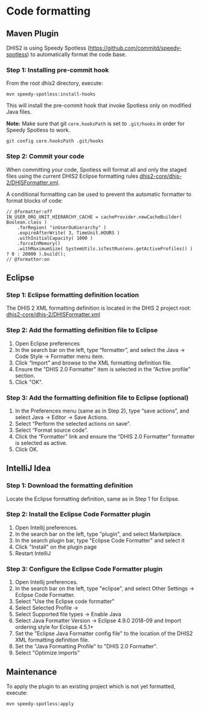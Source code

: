 # Code formatting

## Maven Plugin

DHIS2 is using Speedy Spotless (https://github.com/commitd/speedy-spotless) to automatically format the code base.

### Step 1: Installing pre-commit hook

From the root dhis2 directory, execute:

    mvn speedy-spotless:install-hooks

This will install the pre-commit hook that invoke Spotless only on modified Java files.

**Note:** Make sure that git `core.hooksPath` is set to `.git/hooks` in order for Speedy Spotless to work.

    git config core.hooksPath .git/hooks

### Step 2: Commit your code

When committing your code, Spotless will format all and only the staged files using the current DHIS2 Eclipse formatting rules
 [dhis2-core/dhis-2/DHISFormatter.xml](https://github.com/dhis2/dhis2-core/blob/master/dhis-2/DHISFormatter.xml).

A conditional formatting can be used to prevent the automatic formatter to format blocks of code:

    // @formatter:off
    IN_USER_ORG_UNIT_HIERARCHY_CACHE = cacheProvider.newCacheBuilder( Boolean.class )
        .forRegion( "inUserOuHierarchy" )
        .expireAfterWrite( 3, TimeUnit.HOURS )
        .withInitialCapacity( 1000 )
        .forceInMemory()
        .withMaximumSize( SystemUtils.isTestRun(env.getActiveProfiles() ) ? 0 : 20000 ).build();
    // @formatter:on

## Eclipse

### Step 1: Eclipse formatting definition location

The DHIS 2 XML formatting definition is located in the DHIS 2 project root: [dhis2-core/dhis-2/DHISFormatter.xml](https://github.com/dhis2/dhis2-core/blob/master/dhis-2/DHISFormatter.xml)

### Step 2: Add the formatting definition file to Eclipse

1. Open Eclipse preferences
2. In the search bar on the left, type “formatter”, and select the Java -> Code Style -> Formatter menu item.
3. Click “Import” and browse to the XML formatting definition file.
4. Ensure the "DHIS 2.0 Formatter" item is selected in the “Active profile” section.
5. Click "OK".

### Step 3: Add the formatting definition file to Eclipse (optional)

1. In the Preferences menu (same as in Step 2), type “save actions”, and select Java -> Editor -> Save Actions.
2. Select “Perform the selected actions on save”.
3. Select “Format source code”.
4. Click the “Formatter” link and ensure the “DHIS 2.0 Formatter” formatter is selected as active.
5. Click OK.

## IntelliJ Idea

### Step 1: Download the formatting definition

Locate the Eclipse formatting definition, same as in Step 1 for Eclipse.

### Step 2: Install the Eclipse Code Formatter plugin

1. Open Intellij preferences.
2. In the search bar on the left, type "plugin", and select Marketplace.
3. In the search plugin bar, type "Eclipse Code Formatter" and select it
4. Click "Install" on the plugin page
5. Restart IntelliJ

### Step 3: Configure the Eclipse Code Formatter plugin

1. Open Intellij preferences.
2. In the search bar on the left, type "eclipse", and select Other Settings -> Eclipse Code Formatter.
3. Select "Use the Eclipse code formatter"
4. Select Selected Profile -> <Project Specific>
5. Select Supported file types -> Enable Java
6. Select Java Formatter Version -> Eclipse 4.9.0 2018-09 and Import ordering style for Eclipse 4.5.1+
7. Set the "Eclipse Java Formatter config file" to the location of the DHIS2 XML formatting definition file.
8. Set the "Java Formatting Profile" to "DHIS 2.0 Formatter".
9. Select "Optimize imports"

## Maintenance

To apply the plugin to an existing project which is not yet formatted, execute:

    mvn speedy-spotless:apply
